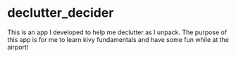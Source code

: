 # declutter_decider
This is an app I developed to help me declutter as I unpack. The purpose of this app is for me to learn kivy fundamentals and have some fun while at the airport!
